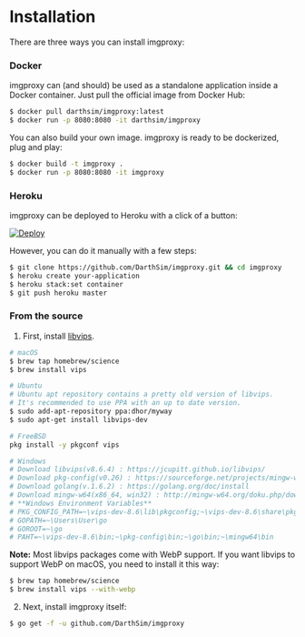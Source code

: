 # Installation

There are three ways you can install imgproxy:

### Docker

imgproxy can (and should) be used as a standalone application inside a Docker container. Just pull the official image from Docker Hub:

```bash
$ docker pull darthsim/imgproxy:latest
$ docker run -p 8080:8080 -it darthsim/imgproxy
```

You can also build your own image. imgproxy is ready to be dockerized, plug and play:

```bash
$ docker build -t imgproxy .
$ docker run -p 8080:8080 -it imgproxy
```

### Heroku

imgproxy can be deployed to Heroku with a click of a button:

[![Deploy](https://www.herokucdn.com/deploy/button.svg)](https://heroku.com/deploy?template=https://github.com/DarthSim/imgproxy)

However, you can do it manually with a few steps:

```bash
$ git clone https://github.com/DarthSim/imgproxy.git && cd imgproxy
$ heroku create your-application
$ heroku stack:set container
$ git push heroku master
```

### From the source

1. First, install [libvips](https://github.com/libvips/libvips).

  ```bash
  # macOS
  $ brew tap homebrew/science
  $ brew install vips

  # Ubuntu
  # Ubuntu apt repository contains a pretty old version of libvips.
  # It's recommended to use PPA with an up to date version.
  $ sudo add-apt-repository ppa:dhor/myway
  $ sudo apt-get install libvips-dev
  
  # FreeBSD
  pkg install -y pkgconf vips

  # Windows
  # Download libvips(v8.6.4) : https://jcupitt.github.io/libvips/
  # Download pkg-config(v0.26) : https://sourceforge.net/projects/mingw-w64/files/Toolchains%20targetting%20Win64/Personal%20Builds/ray_linn/64bit-libraries/pkg-config/
  # Download golang(v.1.6.2) : https://golang.org/doc/install
  # Download mingw-w64(x86_64, win32) : http://mingw-w64.org/doku.php/download
  # **Windows Environment Variables**
  # PKG_CONFIG_PATH=~\vips-dev-8.6\lib\pkgconfig;~\vips-dev-8.6\share\pkgconfig;
  # GOPATH=~\Users\User\go
  # GOROOT=~\go
  # PAHT=~\vips-dev-8.6\bin;~\pkg-config\bin;~\go\bin;~\mingw64\bin
  ```

  **Note:** Most libvips packages come with WebP support. If you want libvips to support WebP on macOS, you need to install it this way:

  ```bash
  $ brew tap homebrew/science
  $ brew install vips --with-webp
  ```

2. Next, install imgproxy itself:

  ```bash
  $ go get -f -u github.com/DarthSim/imgproxy
  ```
